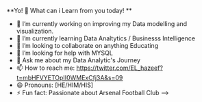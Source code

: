 **Yo! 👋 What can i Learn from you today!
**
- 🔭 I’m currently working on improving my Data modelling and visualization.
- 🌱 I’m currently learning Data Analtytics / Businesss Intelligence
- 👯 I’m looking to collaborate on anything Educating
- 🤔 I’m looking for help with MYSQL
- 💬 Ask me about my Data Analytic's Journey
- 📫 How to reach me: https://twitter.com/EL_hazeef?t=mbHFVYETOpII0WMExCfj3A&s=09
- 😄 Pronouns: [HE/HIM/HIS]
- ⚡ Fun fact: Passionate about Arsenal Football Club
-->
